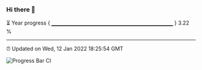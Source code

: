 ### Hi there 👋

⏳ Year progress { ▁▁▁▁▁▁▁▁▁▁▁▁▁▁▁▁▁▁▁▁▁▁▁▁▁▁▁▁▁▁ } 3.22 %

---

⏰ Updated on Wed, 12 Jan 2022 18:25:54 GMT

![Progress Bar CI](https://github.com/ZhaoGui/ZhaoGui/workflows/Progress%20Bar%20CI/badge.svg)
